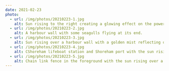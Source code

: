 ```yaml
---
date: 2021-02-23
photo:
  - url: /img/photos/20210223-1.jpg
    alt: Sun rising to the right creating a glowing effect on the power station next to the sea.
  - url: /img/photos/20210223-2.jpg
    alt: A harbour wall with some seagulls flying at its end.
  - url: /img/photos/20210223-3.jpg
    alt: Sun rising over a harbour wall with a golden mist reflecting onto the coastline.
  - url: /img/photos/20210223-4.jpg
    alt: CShoreham lifeboat station and Shoreham port with the sun rising behind one of the buildings.
  - url: /img/photos/20210223-5.jpg
    alt: Chain link fence in the foreground with the sun rising over a harbour wall in the out of focus background.
---
```

